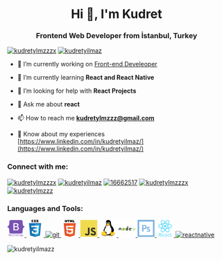 <h1 align="center">Hi 👋, I'm Kudret</h1>
<h3 align="center">Frontend Web Developer from İstanbul, Turkey</h3>

<p align="left"> <a href="https://twitter.com/kudretylmzzzx" target="blank"><img src="https://img.shields.io/twitter/follow/kudretylmzzzx?logo=twitter&style=for-the-badge" alt="kudretylmzzzx" /></a> <a href="https://www.linkedin.com/in/kudretyilmaz/" target="blank"><img src="https://img.shields.io/badge/LinkedIn-0077B5?style=for-the-badge&logo=linkedin&logoColor=white" alt="kudretyilmaz" /></a> </p>

- 🔭 I’m currently working on [Front-end Develeoper](https://www.id3.com.tr/)

- 🌱 I’m currently learning **React and React Native**

- 🤝 I’m looking for help with **React Projects**

- 💬 Ask me about **react**

- 📫 How to reach me **kudretylmzzz@gmail.com**

- 📄 Know about my experiences [https://www.linkedin.com/in/kudretyilmaz/](https://www.linkedin.com/in/kudretyilmaz/)

<h3 align="left">Connect with me:</h3>
<p align="left">
<a href="https://twitter.com/kudretylmzzzx" target="blank"><img align="center" src="https://raw.githubusercontent.com/rahuldkjain/github-profile-readme-generator/master/src/images/icons/Social/twitter.svg" alt="kudretylmzzzx" height="30" width="40" /></a>
<a href="https://linkedin.com/in/kudretyilmaz" target="blank"><img align="center" src="https://raw.githubusercontent.com/rahuldkjain/github-profile-readme-generator/master/src/images/icons/Social/linked-in-alt.svg" alt="kudretyilmaz" height="30" width="40" /></a>
<a href="https://stackoverflow.com/users/16662517" target="blank"><img align="center" src="https://raw.githubusercontent.com/rahuldkjain/github-profile-readme-generator/master/src/images/icons/Social/stack-overflow.svg" alt="16662517" height="30" width="40" /></a>
<a href="https://instagram.com/kudretylmzzzx" target="blank"><img align="center" src="https://raw.githubusercontent.com/rahuldkjain/github-profile-readme-generator/master/src/images/icons/Social/instagram.svg" alt="kudretylmzzzx" height="30" width="40" /></a>
<a href="https://www.hackerrank.com/kudretylmzzz" target="blank"><img align="center" src="https://raw.githubusercontent.com/rahuldkjain/github-profile-readme-generator/master/src/images/icons/Social/hackerrank.svg" alt="kudretylmzzz" height="30" width="40" /></a>
</p>

<h3 align="left">Languages and Tools:</h3>
<p align="left"> <a href="https://getbootstrap.com" target="_blank" rel="noreferrer"> <img src="https://raw.githubusercontent.com/devicons/devicon/master/icons/bootstrap/bootstrap-plain-wordmark.svg" alt="bootstrap" width="40" height="40"/> </a> <a href="https://www.w3schools.com/css/" target="_blank" rel="noreferrer"> <img src="https://raw.githubusercontent.com/devicons/devicon/master/icons/css3/css3-original-wordmark.svg" alt="css3" width="40" height="40"/> </a> <a href="https://git-scm.com/" target="_blank" rel="noreferrer"> <img src="https://www.vectorlogo.zone/logos/git-scm/git-scm-icon.svg" alt="git" width="40" height="40"/> </a> <a href="https://www.w3.org/html/" target="_blank" rel="noreferrer"> <img src="https://raw.githubusercontent.com/devicons/devicon/master/icons/html5/html5-original-wordmark.svg" alt="html5" width="40" height="40"/> </a> <a href="https://developer.mozilla.org/en-US/docs/Web/JavaScript" target="_blank" rel="noreferrer"> <img src="https://raw.githubusercontent.com/devicons/devicon/master/icons/javascript/javascript-original.svg" alt="javascript" width="40" height="40"/> </a> <a href="https://www.linux.org/" target="_blank" rel="noreferrer"> <img src="https://raw.githubusercontent.com/devicons/devicon/master/icons/linux/linux-original.svg" alt="linux" width="40" height="40"/> </a> <a href="https://nodejs.org" target="_blank" rel="noreferrer"> <img src="https://raw.githubusercontent.com/devicons/devicon/master/icons/nodejs/nodejs-original-wordmark.svg" alt="nodejs" width="40" height="40"/> </a> <a href="https://www.photoshop.com/en" target="_blank" rel="noreferrer"> <img src="https://raw.githubusercontent.com/devicons/devicon/master/icons/photoshop/photoshop-line.svg" alt="photoshop" width="40" height="40"/> </a> <a href="https://reactjs.org/" target="_blank" rel="noreferrer"> <img src="https://raw.githubusercontent.com/devicons/devicon/master/icons/react/react-original-wordmark.svg" alt="react" width="40" height="40"/> </a> <a href="https://reactnative.dev/" target="_blank" rel="noreferrer"> <img src="https://reactnative.dev/img/header_logo.svg" alt="reactnative" width="40" height="40"/> </a> </p>

<p><img align="center" src="https://github-readme-stats.vercel.app/api/top-langs?username=kudretyilmazz&show_icons=true&locale=en&layout=compact" alt="kudretyilmazz" /></p>
